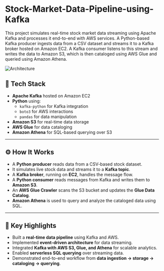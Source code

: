 # Stock-Market-Data-Pipeline-using-Kafka
This project simulates real-time stock market data streaming using Apache Kafka and processes it end-to-end with AWS services. A Python-based Kafka producer ingests data from a CSV dataset and streams it to a Kafka broker hosted on Amazon EC2. A Kafka consumer listens to this stream and writes the data to Amazon S3, which is then cataloged using AWS Glue and queried using Amazon Athena.

![Architecture](https://github.com/user-attachments/assets/8ccaf124-ccc8-46cc-9372-73ea1527e3cb)

## 🔧 Tech Stack
- **Apache Kafka** hosted on Amazon EC2  
- **Python** using:
  - `kafka-python` for Kafka integration  
  - `boto3` for AWS interactions  
  - `pandas` for data manipulation  
- **Amazon S3** for real-time data storage  
- **AWS Glue** for data cataloging  
- **Amazon Athena** for SQL-based querying over S3

---

## ⚙️ How It Works
- A **Python producer** reads data from a CSV-based stock dataset.
- It simulates live stock data and streams it to a **Kafka topic**.
- A **Kafka broker**, running on **EC2**, handles the message flow.
- A **Python consumer** reads messages from Kafka and writes them to **Amazon S3**.
- An **AWS Glue Crawler** scans the S3 bucket and updates the **Glue Data Catalog**.
- **Amazon Athena** is used to query and analyze the cataloged data using SQL.

---

## 📌 Key Highlights
- Built a **real-time data pipeline** using Kafka and AWS.
- Implemented **event-driven architecture** for data streaming.
- Integrated **Kafka with AWS S3, Glue, and Athena** for scalable analytics.
- Enabled **serverless SQL querying** over streaming data.
- Demonstrated end-to-end workflow from **data ingestion → storage → cataloging → querying**.

